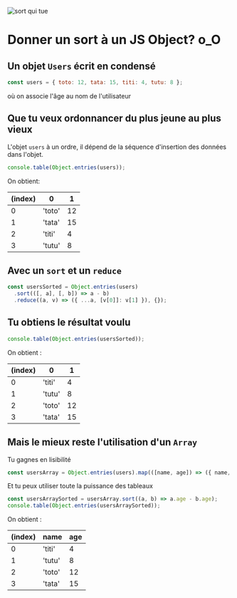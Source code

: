 ![sort qui tue](https://media.giphy.com/media/xT5LMxGzbgJkUZjdte/giphy.gif)

# Donner un sort à un JS Object? o_O

## Un objet `Users` écrit en condensé

```js
const users = { toto: 12, tata: 15, titi: 4, tutu: 8 };
```

où on associe l'âge au nom de l'utilisateur

## Que tu veux ordonnancer du plus jeune au plus vieux

L'objet `users` à un ordre, il dépend de la séquence d'insertion des données dans l'objet.

```js
console.table(Object.entries(users));
```

On obtient:

| (index) | 0      | 1   |
| ------- | ------ | --- |
| 0       | 'toto' | 12  |
| 1       | 'tata' | 15  |
| 2       | 'titi' | 4   |
| 3       | 'tutu' | 8   |

## Avec un `sort` et un `reduce`

```js
const usersSorted = Object.entries(users)
  .sort(([, a], [, b]) => a - b)
  .reduce((a, v) => ({ ...a, [v[0]]: v[1] }), {});
```

## Tu obtiens le résultat voulu

```js
console.table(Object.entries(usersSorted));
```

On obtient :

| (index) | 0      | 1   |
| ------- | ------ | --- |
| 0       | 'titi' | 4   |
| 1       | 'tutu' | 8   |
| 2       | 'toto' | 12  |
| 3       | 'tata' | 15  |

## Mais le mieux reste l'utilisation d'un `Array`

Tu gagnes en lisibilité

```js
const usersArray = Object.entries(users).map(([name, age]) => ({ name, age }));
```

Et tu peux utiliser toute la puissance des tableaux

```js
const usersArraySorted = usersArray.sort((a, b) => a.age - b.age);
console.table(Object.entries(usersArraySorted));
```

On obtient :

| (index) | name   | age |
| ------- | ------ | --- |
| 0       | 'titi' | 4   |
| 1       | 'tutu' | 8   |
| 2       | 'toto' | 12  |
| 3       | 'tata' | 15  |
